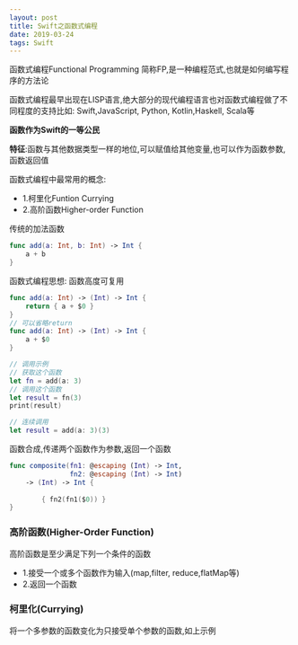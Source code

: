 ```yaml
---
layout: post
title: Swift之函数式编程
date: 2019-03-24
tags: Swift
---
```


函数式编程Functional Programming 简称FP,是一种编程范式,也就是如何编写程序的方法论

函数式编程最早出现在LISP语言,绝大部分的现代编程语言也对函数式编程做了不同程度的支持比如:
Swift,JavaScript, Python, Kotlin,Haskell, Scala等

**函数作为Swift的一等公民**

**特征**:函数与其他数据类型一样的地位,可以赋值给其他变量,也可以作为函数参数,函数返回值

函数式编程中最常用的概念: 
- 1.柯里化Funtion Currying
- 2.高阶函数Higher-order Function

传统的加法函数
```swift
func add(a: Int, b: Int) -> Int {
    a + b
}
```

函数式编程思想: 函数高度可复用
```swift
func add(a: Int) -> (Int) -> Int {
    return { a + $0 }
}
// 可以省略return
func add(a: Int) -> (Int) -> Int {
    a + $0
}

// 调用示例
// 获取这个函数
let fn = add(a: 3)
// 调用这个函数
let result = fn(3)
print(result)

// 连续调用
let result = add(a: 3)(3)
```

函数合成,传递两个函数作为参数,返回一个函数
```swift
func composite(fn1: @escaping (Int) -> Int,
               fn2: @escaping (Int) -> Int)
    -> (Int) -> Int {
    
        { fn2(fn1($0)) }
}
```

### 高阶函数(Higher-Order Function)
高阶函数是至少满足下列一个条件的函数
- 1.接受一个或多个函数作为输入(map,filter, reduce,flatMap等)
- 2.返回一个函数

### 柯里化(Currying)
将一个多参数的函数变化为只接受单个参数的函数,如上示例
